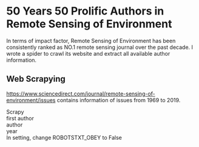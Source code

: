 # 50 Years 50 Prolific Authors in Remote Sensing of Environment
In terms of impact factor, Remote Sensing of Environment has been consistently ranked as NO.1 remote sensing journal over the past decade. I wrote a spider to crawl its website and extract all available author information.
## Web Scrapying
https://www.sciencedirect.com/journal/remote-sensing-of-environment/issues contains information of issues from 1969 to 2019. 

Scrapy    
first author    
author    
year       
In setting, change ROBOTSTXT_OBEY to False    
